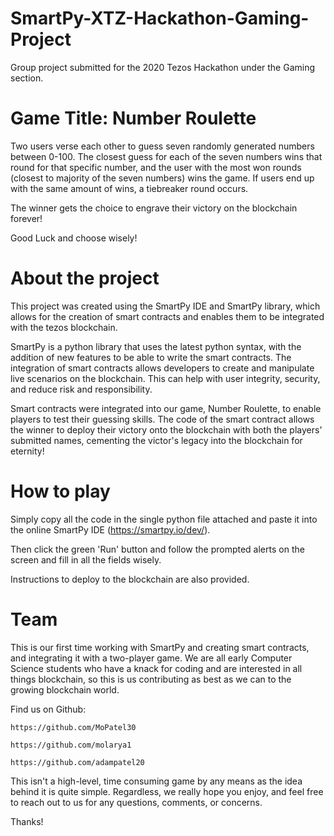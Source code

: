 # SmartPy-XTZ-Hackathon-Gaming-Project

Group project submitted for the 2020 Tezos Hackathon under the Gaming section.

# Game Title: Number Roulette

Two users verse each other to guess seven randomly generated numbers between 0-100. The closest guess for each of the seven numbers
wins that round for that specific number, and the user with the most won rounds (closest to majority of the seven numbers) wins the game. If users end up with the same amount of wins, a tiebreaker round occurs.  

The winner gets the choice to engrave their victory on the blockchain forever!

Good Luck and choose wisely!


# About the project

This project was created using the SmartPy IDE and SmartPy library, which allows for the creation of smart contracts and enables 
them to be integrated with the tezos blockchain. 

SmartPy is a python library that uses the latest python syntax, with the addition of new features to be able to write the smart contracts. The integration of smart contracts allows developers to create and manipulate live scenarios on the blockchain. This can help with user integrity, security, and reduce risk and responsibility.

Smart contracts were integrated into our game, Number Roulette, to enable players to test their guessing skills. The code of the smart contract allows the winner to deploy their victory onto the blockchain with both the players' submitted names, cementing the victor's legacy into the blockchain for eternity! 



# How to play 

Simply copy all the code in the single python file attached and paste it into the online SmartPy IDE (https://smartpy.io/dev/).

Then click the green 'Run' button and follow the prompted alerts on the screen and fill in all the fields wisely. 

Instructions to deploy to the blockchain are also provided.


# Team

This is our first time working with SmartPy and creating smart contracts, and integrating it with a two-player game. 
We are all early Computer Science students who have a knack for coding and are interested in all things blockchain, so this 
is us contributing as best as we can to the growing blockchain world. 

Find us on Github:

    https://github.com/MoPatel30
    
    https://github.com/molarya1
    
    https://github.com/adampatel20
    


This isn't a high-level, time consuming game by any means as the idea behind it is quite simple. Regardless, we really hope you enjoy, and feel free to reach out to us for any questions, comments, or concerns.

Thanks!
